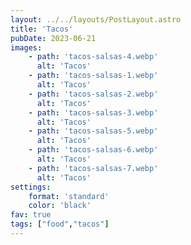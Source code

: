 ```yaml
---
layout: ../../layouts/PostLayout.astro
title: 'Tacos'
pubDate: 2023-06-21
images:
    - path: 'tacos-salsas-4.webp'
      alt: 'Tacos'
    - path: 'tacos-salsas-1.webp'
      alt: 'Tacos'
    - path: 'tacos-salsas-2.webp'
      alt: 'Tacos'
    - path: 'tacos-salsas-3.webp'
      alt: 'Tacos'
    - path: 'tacos-salsas-5.webp'
      alt: 'Tacos'
    - path: 'tacos-salsas-6.webp'
      alt: 'Tacos'
    - path: 'tacos-salsas-7.webp'
      alt: 'Tacos'
settings:
    format: 'standard'
    color: 'black'
fav: true
tags: ["food","tacos"]
---
```

